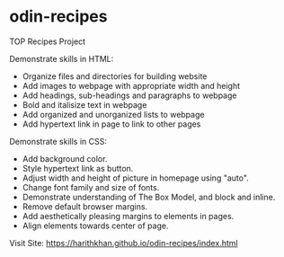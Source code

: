 # odin-recipes
TOP Recipes Project 

Demonstrate skills in HTML: 
- Organize files and directories for building website
- Add images to webpage with appropriate width and height
- Add headings, sub-headings and paragraphs to webpage
- Bold and italisize text in webpage
- Add organized and unorganized lists to webpage
- Add hypertext link in page to link to other pages

Demonstrate skills in CSS:
- Add background color.
- Style hypertext link as button.
- Adjust width and height of picture in homepage using "auto".
- Change font family and size of fonts. 
- Demonstrate understanding of The Box Model, and block and inline.
- Remove default browser margins.
- Add aesthetically pleasing margins to elements in pages.
- Align elements towards center of page.

Visit Site: https://harithkhan.github.io/odin-recipes/index.html
